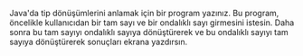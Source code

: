 Java'da tip dönüşümlerini anlamak için bir program yazınız. 
Bu program, öncelikle kullanıcıdan bir tam sayı ve bir ondalıklı sayı girmesini istesin. 
Daha sonra bu tam sayıyı ondalıklı sayıya dönüştürerek ve bu ondalıklı sayıyı tam sayıya dönüştürerek sonuçları ekrana yazdırsın.
